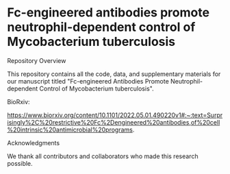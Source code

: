 # Fc-engineered antibodies promote neutrophil-dependent control of Mycobacterium tuberculosis






Repository Overview

This repository contains all the code, data, and supplementary materials for our manuscript titled "Fc-engineered Antibodies Promote Neutrophil-dependent Control of Mycobacterium tuberculosis".






BioRxiv: 

https://www.biorxiv.org/content/10.1101/2022.05.01.490220v1#:~:text=Surprisingly%2C%20restrictive%20Fc%2Dengineered%20antibodies,of%20cell%20intrinsic%20antimicrobial%20programs.







Acknowledgments

We thank all contributors and collaborators who made this research possible.
